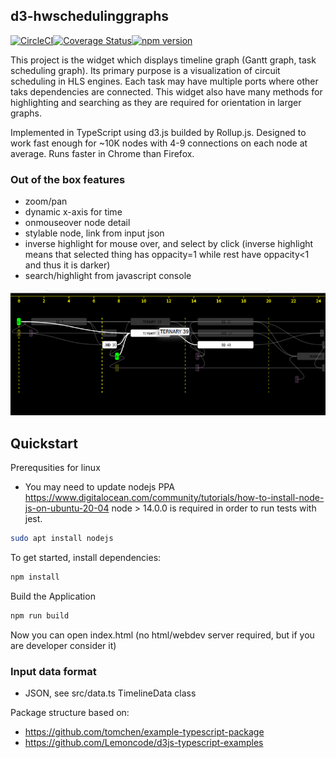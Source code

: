 ## d3-hwschedulinggraphs
[![CircleCI](https://dl.circleci.com/status-badge/img/gh/Nic30/d3-hwschedulinggraphs/tree/main.svg?style=svg)](https://dl.circleci.com/status-badge/redirect/gh/Nic30/d3-hwschedulinggraphs/tree/main)[![Coverage Status](https://coveralls.io/repos/github/Nic30/d3-hwschedulinggraphs/badge.svg?branch=master)](https://coveralls.io/github/Nic30/d3-hwschedulinggraphs?branch=master)[![npm version](https://badge.fury.io/js/d3-hwschedulinggraphs.svg)](https://badge.fury.io/js/d3-hwschedulinggraphs)

This project is the widget which displays timeline graph (Gantt graph, task scheduling graph).
Its primary purpose is a visualization of circuit scheduling in HLS engines.
Each task may have multiple ports where other taks dependencies are connected.
This widget also have many methods for highlighting and searching as they are required for orientation in larger graphs. 
 
Implemented in TypeScript using d3.js builded by Rollup.js.
Designed to work fast enough for ~10K nodes with 4-9 connections on each node at average.
Runs faster in Chrome than Firefox.

### Out of the box features

* zoom/pan
* dynamic x-axis for time
* onmouseover node detail
* stylable node, link from input json
* inverse highlight for mouse over, and select by click (inverse highlight means that selected thing has oppacity=1 while rest have oppacity<1 and thus it is darker)
* search/highlight from javascript console


![scroll_and_zoom.gif](doc/screen.png)

## Quickstart

Prerequsities for linux
* You may need to update nodejs PPA https://www.digitalocean.com/community/tutorials/how-to-install-node-js-on-ubuntu-20-04
  node > 14.0.0 is required in order to run tests with jest. 
```bash
sudo apt install nodejs 
```

To get started, install dependencies:

```bash
npm install
```

Build the Application

```bash
npm run build
```

Now you can open index.html (no html/webdev server required, but if you are developer consider it)


### Input data format

* JSON, see src/data.ts TimelineData class


Package structure based on:

* https://github.com/tomchen/example-typescript-package
* https://github.com/Lemoncode/d3js-typescript-examples